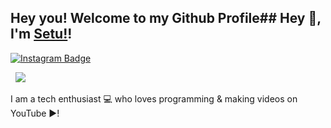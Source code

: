 ## Hey you! Welcome to my Github Profile## Hey 👋, I'm [Setu!](https://github.com/SetuCoder/)!

[![Instagram Badge](https://img.shields.io/badge/-Instagram-e4405f?style=flat-square&logo=Instagram&logoColor=white)](https://instagram.com/setusteknow/)

&nbsp; ![](https://komarev.com/ghpvc/?username=SetuCoder&color=green)

I am a tech enthusiast 💻 who loves programming & making videos on YouTube ▶!
